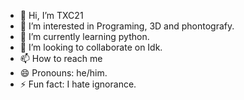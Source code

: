 - 👋 Hi, I’m TXC21
- 👀 I’m interested in Programing, 3D and phontografy.  
- 🌱 I’m currently learning python.
- 💞️ I’m looking to collaborate on Idk.
- 📫 How to reach me 
- 😄 Pronouns: he/him.
- ⚡ Fun fact: I hate ignorance.

<!---
hcrash/hcrash is a ✨ special ✨ repository because its `README.md` (this file) appears on your GitHub profile.
You can click the Preview link to take a look at your changes.
--->
